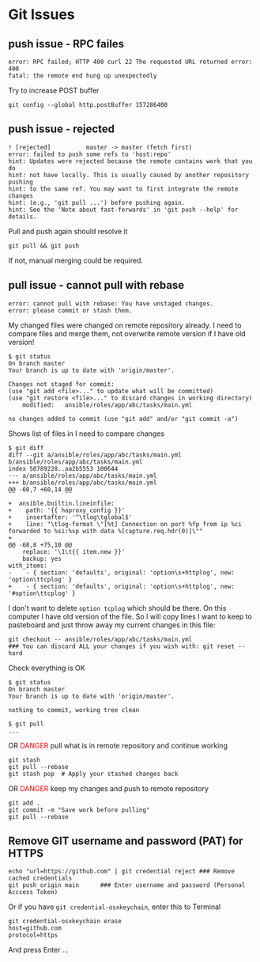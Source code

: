 # Git Issues

## push issue - RPC failes

    error: RPC failed; HTTP 400 curl 22 The requested URL returned error: 400
    fatal: the remote end hung up unexpectedly

Try to increase POST buffer

    git config --global http.postBuffer 157286400

## push issue - rejected

    ! [rejected]          master -> master (fetch first)
    error: failed to push some refs to 'host:repo'
    hint: Updates were rejected because the remote contains work that you do
    hint: not have locally. This is usually caused by another repository pushing
    hint: to the same ref. You may want to first integrate the remote changes
    hint: (e.g., 'git pull ...') before pushing again.
    hint: See the 'Note about fast-forwards' in 'git push --help' for details.

Pull and push again should resolve it

    git pull && git push

If not, manual merging could be required.

## pull issue - cannot pull with rebase

    error: cannot pull with rebase: You have unstaged changes.
    error: please commit or stash them.

My changed files were changed on remote repository already. I need to compare files and merge them, not overwrite remote version if I have old version!

    $ git status
    On branch master
    Your branch is up to date with 'origin/master'.

    Changes not staged for commit:
    (use "git add <file>..." to update what will be committed)
    (use "git restore <file>..." to discard changes in working directory)
        modified:   ansible/roles/app/abc/tasks/main.yml

    no changes added to commit (use "git add" and/or "git commit -a")

Shows list of files in I need to compare changes

    $ git diff
    diff --git a/ansible/roles/app/abc/tasks/main.yml b/ansible/roles/app/abc/tasks/main.yml
    index 50789228..aa2b5553 100644
    --- a/ansible/roles/app/abc/tasks/main.yml
    +++ b/ansible/roles/app/abc/tasks/main.yml
    @@ -60,7 +60,14 @@
    
    +  ansible.builtin.lineinfile:
    +    path: '{{ haproxy_config }}'
    +    insertafter: '^\tlog\tglobal$'
    +    line: "\tlog-format \"[%t] Connection on port %fp from ip %ci forwarded to %si:%sp with data %[capture.req.hdr(0)]\""
    +
    @@ -68,8 +75,10 @@
        replace: '\1\t{{ item.new }}'
        backup: yes
    with_items: 
    -    - { section: 'defaults', original: 'option\s+httplog', new: 'option\ttcplog' }
    +    - { section: 'defaults', original: 'option\s+httplog', new: '#option\ttcplog' }

I don't want to delete `option tcplog` which should be there. On this computer I have old version of the file. So I will copy lines I want to keep to pasteboard and just throw away my current changes in this file:

    git checkout -- ansible/roles/app/abc/tasks/main.yml
    ### You can discard ALL your changes if you wish with: git reset --hard

Check everything is OK

    $ git status
    On branch master
    Your branch is up to date with 'origin/master'.

    nothing to commit, working tree clean

    $ git pull
    ...

OR <font color="red">DANGER</font> pull what is in remote repository and continue working

    git stash
    git pull --rebase
    git stash pop  # Apply your stashed changes back

OR <font color="red">DANGER</font> keep my changes and push to remote repository

    git add .
    git commit -m "Save work before pulling"
    git pull --rebase

## Remove GIT username and password (PAT) for HTTPS

    echo "url=https://github.com" | git credential reject ### Remove cached credentials
    git push origin main      ### Enter username and password (Personal Acccess Token)

Or if you have `git credential-osxkeychain`, enter this to Terminal

    git credential-osxkeychain erase
    host=github.com
    protocol=https

And press Enter ...
